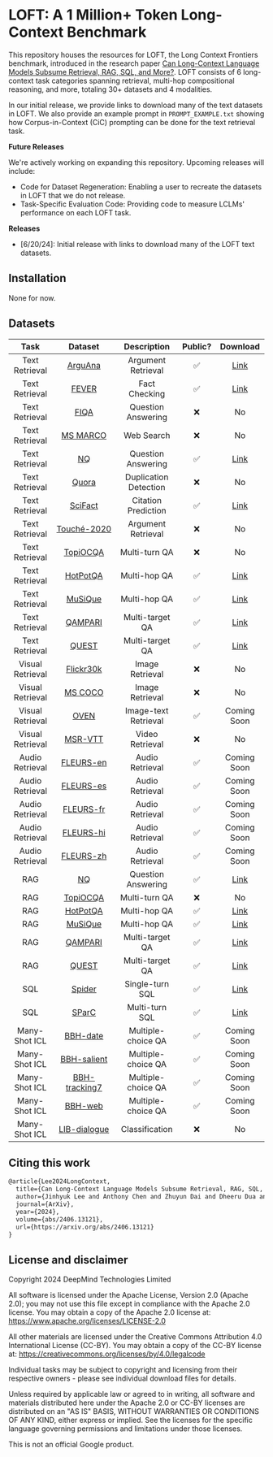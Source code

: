 # LOFT: A 1 Million+ Token Long-Context Benchmark

This repository houses the resources for LOFT, the Long Context Frontiers benchmark, introduced in the research paper [Can Long-Context Language Models Subsume Retrieval, RAG, SQL, and More?](https://arxiv.org/abs/2406.13121).
LOFT consists of 6 long-context task categories spanning retrieval, multi-hop compositional reasoning, and more, totaling 30+ datasets and 4 modalities.

In our initial release, we provide links to download many of the text datasets in LOFT.
We also provide an example prompt in `PROMPT_EXAMPLE.txt` showing how Corpus-in-Context (CiC) prompting can be done for the text retrieval task.

**Future Releases**

We're actively working on expanding this repository.
Upcoming releases will include:

* Code for Dataset Regeneration: Enabling a user to recreate the datasets in LOFT that we do not release.
* Task-Specific Evaluation Code: Providing code to measure LCLMs' performance on each LOFT task.

**Releases**

* [6/20/24]: Initial release with links to download many of the LOFT text datasets.

## Installation

None for now.

## Datasets

| Task | Dataset | Description | Public? | Download |
| :---: | :---: | :---: | :---: | :---: |
| Text Retrieval | [ArguAna](https://github.com/beir-cellar/beir) | Argument Retrieval | ✅ | [Link](https://storage.googleapis.com/loft-bench/retrieval/arguana.zip) |
| Text Retrieval | [FEVER](https://github.com/beir-cellar/beir) | Fact Checking | ✅ | [Link](https://storage.googleapis.com/loft-bench/retrieval/fever.zip) |
| Text Retrieval | [FIQA](https://github.com/beir-cellar/beir) | Question Answering | ❌ | No |
| Text Retrieval | [MS MARCO](https://github.com/beir-cellar/beir) | Web Search | ❌ | No | 
| Text Retrieval | [NQ](https://github.com/beir-cellar/beir) | Question Answering | ✅ | [Link](https://storage.googleapis.com/loft-bench/retrieval/nq.zip) | 
| Text Retrieval | [Quora](https://github.com/beir-cellar/beir) | Duplication Detection | ❌ | No | 
| Text Retrieval | [SciFact](https://github.com/beir-cellar/beir) | Citation Prediction | ✅ | [Link](https://storage.googleapis.com/loft-bench/retrieval/scifact.zip) | 
| Text Retrieval | [Touché-2020](https://github.com/beir-cellar/beir) | Argument Retrieval | ❌ | No | 
| Text Retrieval | [TopiOCQA](https://github.com/McGill-NLP/topiocqa) | Multi-turn QA | ❌ | No |
| Text Retrieval | [HotPotQA](https://github.com/beir-cellar/beir) | Multi-hop QA| ✅ | [Link](https://storage.googleapis.com/loft-bench/retrieval/hotpotqa.zip) |
| Text Retrieval | [MuSiQue](https://allenai.org/data/musique) | Multi-hop QA | ✅ | [Link](https://storage.googleapis.com/loft-bench/retrieval/musique.zip) |
| Text Retrieval | [QAMPARI](https://github.com/samsam3232/qampari) | Multi-target QA | ✅ | [Link](https://storage.googleapis.com/loft-bench/retrieval/qampari.zip) |
| Text Retrieval | [QUEST](https://github.com/google-research/language/tree/master/language/quest) | Multi-target QA | ✅ | [Link](https://storage.googleapis.com/loft-bench/retrieval/quest.zip) |
| Visual Retrieval | [Flickr30k](https://www.kaggle.com/datasets/hsankesara/flickr-image-dataset) | Image Retrieval | ❌ | No |
| Visual Retrieval | [MS COCO](https://cocodataset.org) | Image Retrieval | ❌ | No |
| Visual Retrieval | [OVEN](https://github.com/open-vision-language/oven) | Image-text Retrieval | ✅ | Coming Soon |
| Visual Retrieval | [MSR-VTT](https://cove.thecvf.com/datasets/839) | Video Retrieval | ❌ | No |
| Audio Retrieval | [FLEURS-en](https://huggingface.co/datasets/google/fleurs) | Audio Retrieval | ✅ | Coming Soon |
| Audio Retrieval | [FLEURS-es](https://huggingface.co/datasets/google/fleurs) | Audio Retrieval | ✅ | Coming Soon |
| Audio Retrieval | [FLEURS-fr](https://huggingface.co/datasets/google/fleurs) | Audio Retrieval | ✅ | Coming Soon |
| Audio Retrieval | [FLEURS-hi](https://huggingface.co/datasets/google/fleurs) | Audio Retrieval | ✅ | Coming Soon |
| Audio Retrieval | [FLEURS-zh](https://huggingface.co/datasets/google/fleurs) | Audio Retrieval | ✅ | Coming Soon |
| RAG | [NQ](https://github.com/beir-cellar/beir) | Question Answering | ✅ | [Link](https://storage.googleapis.com/loft-bench/rag/nq.zip) |
| RAG | [TopiOCQA](https://github.com/McGill-NLP/topiocqa) | Multi-turn QA | ❌ | No |
| RAG | [HotPotQA](https://github.com/beir-cellar/beir) | Multi-hop QA| ✅ | [Link](https://storage.googleapis.com/loft-bench/rag/hotpotqa.zip) |
| RAG | [MuSiQue](https://allenai.org/data/musique) | Multi-hop QA | ✅ | [Link](https://storage.googleapis.com/loft-bench/rag/musique.zip) |
| RAG | [QAMPARI](https://github.com/samsam3232/qampari) | Multi-target QA | ✅ | [Link](https://storage.googleapis.com/loft-bench/rag/qampari.zip) |
| RAG | [QUEST](https://github.com/google-research/language/tree/master/language/quest) | Multi-target QA | ✅ | [Link](https://storage.googleapis.com/loft-bench/rag/quest.zip) |
| SQL | [Spider](https://yale-lily.github.io/spider) | Single-turn SQL | ✅ | [Link](https://storage.googleapis.com/loft-bench/sql/spider.zip) |
| SQL | [SParC](https://yale-lily.github.io/sparc) | Multi-turn SQL | ✅ | [Link](https://storage.googleapis.com/loft-bench/sql/sparc.zip) |
| Many-Shot ICL | [BBH-date](https://github.com/suzgunmirac/BIG-Bench-Hard) | Multiple-choice QA | ✅ | Coming Soon |
| Many-Shot ICL | [BBH-salient](https://github.com/suzgunmirac/BIG-Bench-Hard) | Multiple-choice QA | ✅ | Coming Soon |
| Many-Shot ICL | [BBH-tracking7](https://github.com/suzgunmirac/BIG-Bench-Hard) | Multiple-choice QA | ✅ | Coming Soon |
| Many-Shot ICL | [BBH-web](https://github.com/suzgunmirac/BIG-Bench-Hard) | Multiple-choice QA | ✅ | Coming Soon |
| Many-Shot ICL | [LIB-dialogue](https://github.com/TIGER-AI-Lab/LongICLBench) | Classification | ❌ | No |

## Citing this work

```latex
@article{Lee2024LongContext,
  title={Can Long-Context Language Models Subsume Retrieval, RAG, SQL, and More?},
  author={Jinhyuk Lee and Anthony Chen and Zhuyun Dai and Dheeru Dua and Devendra Singh Sachan and Michael Boratko and Yi Luan and Sébastien M. R. Arnold and Vincent Perot and Siddharth Dalmia and Hexiang Hu and Xudong Lin and Panupong Pasupat and Aida Amini and Jeremy R. Cole and Sebastian Riedel and Iftekhar Naim and Ming-Wei Chang and Kelvin Guu},
  journal={ArXiv},
  year={2024},
  volume={abs/2406.13121},
  url={https://arxiv.org/abs/2406.13121}
}
```

## License and disclaimer

Copyright 2024 DeepMind Technologies Limited

All software is licensed under the Apache License, Version 2.0 (Apache 2.0);
you may not use this file except in compliance with the Apache 2.0 license.
You may obtain a copy of the Apache 2.0 license at:
https://www.apache.org/licenses/LICENSE-2.0

All other materials are licensed under the Creative Commons Attribution 4.0
International License (CC-BY). You may obtain a copy of the CC-BY license at:
https://creativecommons.org/licenses/by/4.0/legalcode

Individual tasks may be subject to copyright and licensing from their respective owners - please see individual download files for details.

Unless required by applicable law or agreed to in writing, all software and
materials distributed here under the Apache 2.0 or CC-BY licenses are
distributed on an "AS IS" BASIS, WITHOUT WARRANTIES OR CONDITIONS OF ANY KIND,
either express or implied. See the licenses for the specific language governing
permissions and limitations under those licenses.

This is not an official Google product.
